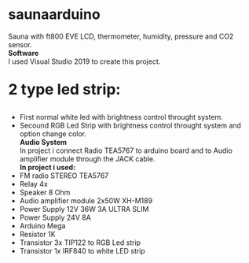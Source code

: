# saunaarduino
Sauna with ft800 EVE LCD, thermometer, humidity, pressure and CO2 sensor. 
<br><b>Software</b><br>
I used Visual Studio 2019 to create this project.
<br><b><p style="font-size:30px">2 type led strip: </p></b>
* First normal white led with brightness control throught system. 
* Secound RGB Led Strip with brightness control throught system and option change color.
<br><b>Audio System</b><br>
In project i connect Radio TEA5767 to arduino board and to Audio amplifier module through the JACK cable.
<br><b>In project i used:</b><br>
* FM radio STEREO TEA5767
* Relay 4x
* Speaker 8 Ohm
* Audio amplifier module 2x50W XH-M189
* Power Supply 12V 36W 3A ULTRA SLIM
* Power Supply 24V 8A
* Arduino Mega
* Resistor 1K
* Transistor 3x TIP122 to RGB Led strip
* Transistor 1x IRF840 to white LED strip
